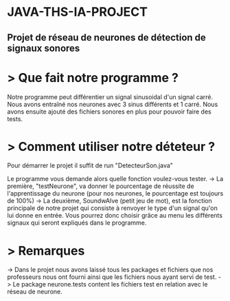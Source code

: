 # JAVA-THS-IA-PROJECT
## Projet de réseau de neurones de détection de signaux sonores

# > Que fait notre programme ?
Notre programme peut différentier un signal sinusoidal d'un signal carré.
Nous avons entraîné nos neurones avec 3 sinus différents et 1 carré.
Nous avons ensuite ajouté des fichiers sonores en plus pour pouvoir faire des tests.

#  > Comment utiliser notre déteteur ?
Pour démarrer le projet il suffit de run "DetecteurSon.java"

Le programme vous demande alors quelle fonction voulez-vous tester.
-> La première, "testNeurone", va donner le pourcentage de réussite de l'apprentissage du neurone (pour nos neurones, le pourcentage est toujours de 100%)
-> La deuxième, SoundwAIve (petit jeu de mot), est la fonction principale de notre projet qui consiste à renvoyer le type d'un signal qu'on lui donne en entrée. Vous pourrez donc choisir grâce au menu les différents signaux qui seront expliqués dans le programme.

# > Remarques
-> Dans le projet nous avons laissé tous les packages et fichiers que nos professeurs nous ont fourni ainsi que les fichiers nous ayant servi de test.
-> Le package neurone.tests content les fichiers test en relation avec le réseau de neurone.


